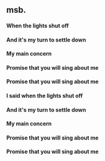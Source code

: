 ## msb.

#### When the lights shut off 
#### And it's my turn to settle down
#### My main concern
#### Promise that you will sing about me
#### Promise that you will sing about me
#### I said when the lights shut off
#### And it's my turn to settle down
#### My main concern
#### Promise that you will sing about me
#### Promise that you will sing about me
